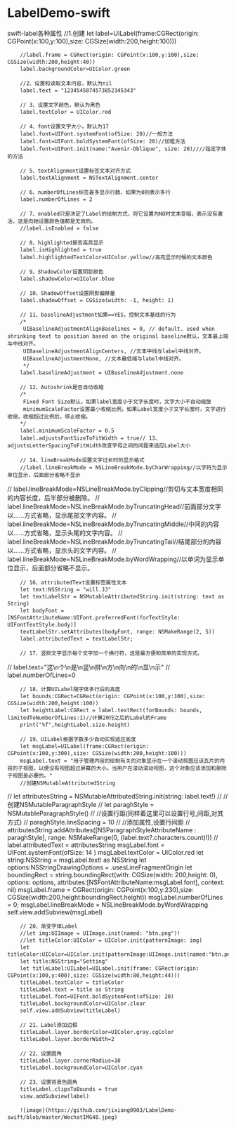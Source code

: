 # LabelDemo-swift
swift-label各种属性
 //1.创建
        let label=UILabel(frame:CGRect(origin: CGPoint(x:100,y:100),size: CGSize(width:200,height:100)))
        
        //label.frame = CGRect(origin: CGPoint(x:100,y:100),size: CGSize(width:200,height:40))
        label.backgroundColor=UIColor.green
        
        //2、设置和读取文本内容，默认为nil
        label.text = "1234545874573852345343"
        
        // 3、设置文字颜色，默认为黑色
        label.textColor = UIColor.red
        
        // 4、font设置文字大小，默认为17
        label.font=UIFont.systemFont(ofSize: 20)//一般方法
        label.font=UIFont.boldSystemFont(ofSize: 20)//加粗方法
        label.font=UIFont.init(name:"Avenir-Oblique", size: 20)////指定字体的方法
        
        // 5、textAlignment设置标签文本对齐方式
        label.textAlignment = NSTextAlignment.center
        
        // 6、numberOfLines标签最多显示行数，如果为0则表示多行
        label.numberOfLines = 2
        
        // 7、enabled只是决定了Label的绘制方式，将它设置为NO时文本变暗，表示没有激活，这是向她设置颜色值都是无效的。
        //label.isEnabled = false
        
        // 8、highlighted是否高亮显示
        label.isHighlighted = true
        label.highlightedTextColor=UIColor.yellow//高亮显示时候的文本颜色
       
        // 9、ShadowColor设置阴影颜色
        label.shadowColor=UIColor.blue
        
        // 10、ShadowOffset设置阴影偏移量
        label.shadowOffset = CGSize(width: -1, height: 1)
        
        // 11、baselineAdjustment如果==YES，控制文本基线的行为
        /*
         UIBaselineAdjustmentAlignBaselines = 0, // default. used when shrinking text to position based on the original baseline默认，文本最上端与中线对齐。
         UIBaselineAdjustmentAlignCenters, //文本中线与label中线对齐。
         UIBaselineAdjustmentNone, //文本最低端与label中线对齐。
         */
        label.baselineAdjustment = UIBaselineAdjustment.none
        
        // 12、Autoshrink是否自动收缩
        /*
         Fixed Font Size默认，如果label宽度小于文字长度时，文字大小不自动缩放
         minimumScaleFactor设置最小收缩比例，如果Label宽度小于文字长度时，文字进行收缩，收缩超过比例后，停止收缩。
        */
        label.minimumScaleFactor = 0.5
        label.adjustsFontSizeToFitWidth = true// 13、adjustsLetterSpacingToFitWidth改变字母之间的间距来适应Label大小
        
        // 14、lineBreakMode设置文字过长时的显示格式
        //label.lineBreakMode = NSLineBreakMode.byCharWrapping//以字符为显示单位显示，后面部分省略不显示
//        label.lineBreakMode=NSLineBreakMode.byClipping//剪切与文本宽度相同的内容长度，后半部分被删除。
//        label.lineBreakMode=NSLineBreakMode.byTruncatingHead//前面部分文字以……方式省略，显示尾部文字内容。
//        label.lineBreakMode=NSLineBreakMode.byTruncatingMiddle//中间的内容以……方式省略，显示头尾的文字内容。
//        label.lineBreakMode=NSLineBreakMode.byTruncatingTail//结尾部分的内容以……方式省略，显示头的文字内容。
//        label.lineBreakMode=NSLineBreakMode.byWordWrapping//以单词为显示单位显示，后面部分省略不显示。
        
        // 16、attributedText设置标签属性文本    
        let text:NSString = "will.JJ"
        let textLabelStr = NSMutableAttributedString.init(string: text as String)
        let bodyFont = [NSFontAttributeName:UIFont.preferredFont(forTextStyle: UIFontTextStyle.body)]
        textLabelStr.setAttributes(bodyFont, range: NSMakeRange(2, 5))
        label.attributedText = textLabelStr;
        
        // 17、竖排文字显示每个文字加一个换行符，这是最方便和简单的实现方式。
//        label.text="这\n个\n是\n竖\n排\n方\n向\n的\n显\n示"
//        label.numberOfLines=0
        
        // 18、计算UILabel随字体多行后的高度
        let bounds:CGRect=CGRect(origin: CGPoint(x:100,y:100),size: CGSize(width:200,height:100))
        let heightLabel:CGRect = label.textRect(forBounds: bounds, limitedToNumberOfLines:1)//计算20行之后的Label的Frame
        print("%f",heightLabel.size.height)
        
        // 19、UILabel根据字数多少自动实现适应高度
        let msgLabel=UILabel(frame:CGRect(origin: CGPoint(x:100,y:300),size: CGSize(width:200,height:100)))
        msgLabel.text = "用于管理内容的绘制有关的对象显示在一个滚动视图应该瓦片的内容的子视图，以便没有视图超过屏幕的大小。当用户在滚动滚动视图，这个对象应该添加和删除子视图是必要的。"
        //创建NSMutableAttributedString
//        let attributesString = NSMutableAttributedString.init(string: label.text!)
//        //创建NSMutableParagraphStyle
//        let paraghStyle = NSMutableParagraphStyle()
//        //设置行距(同样着这里可以设置行号,间距,对其方式)
//        paraghStyle.lineSpacing = 10
//        //添加属性,设置行间距
//        attributesString.addAttributes([NSParagraphStyleAttributeName : paraghStyle], range: NSMakeRange(0, (label.text?.characters.count)!))
//        label.attributedText = attributesString
        msgLabel.font = UIFont.systemFont(ofSize: 14
        )
        msgLabel.textColor = UIColor.red
        let string:NSString = msgLabel.text! as NSString
        let options:NSStringDrawingOptions = .usesLineFragmentOrigin
        let boundingRect = string.boundingRect(with: CGSize(width: 200,height: 0), options: options, attributes:[NSFontAttributeName:msgLabel.font], context: nil)
        msgLabel.frame = CGRect(origin: CGPoint(x:100,y:230),size: CGSize(width:200,height:boundingRect.height))
        msgLabel.numberOfLines = 0;
        msgLabel.lineBreakMode = NSLineBreakMode.byWordWrapping
        self.view.addSubview(msgLabel)
        
        // 20、渐变字体Label
        //let img:UIImage = UIImage.init(named: "btn.png")!
        //let titleColor:UIColor = UIColor.init(patternImage: img)
        let titleColor:UIColor=UIColor.init(patternImage:UIImage.init(named:"btn.png")!)
        let title:NSString="Setting"
        let titleLabel:UILabel=UILabel.init(frame: CGRect(origin: CGPoint(x:100,y:400),size: CGSize(width:80,height:44)))
        titleLabel.textColor = titleColor
        titleLabel.text = title as String
        titleLabel.font=UIFont.boldSystemFont(ofSize: 20)
        titleLabel.backgroundColor=UIColor.clear
        self.view.addSubview(titleLabel)
        
        // 21、Label添加边框
        titleLabel.layer.borderColor=UIColor.gray.cgColor
        titleLabel.layer.borderWidth=2
        
        // 22、设置圆角
        titleLabel.layer.cornerRadius=10
        titleLabel.backgroundColor=UIColor.cyan
        
        // 23、设置背景色圆角
        titleLabel.clipsToBounds = true
        view.addSubview(label)
       
        ![image](https://github.com/jixiang0903/LabelDemo-swift/blob/master/WechatIMG48.jpeg)
